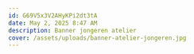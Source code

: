 ```yaml
---
id: G69V5x3V2AHyKPi2dt3tA
date: May 2, 2025 8:47 AM
description: Banner jongeren atelier
cover: /assets/uploads/banner-atelier-jongeren.jpg
---
```


